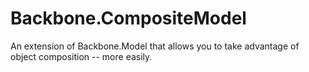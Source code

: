 Backbone.CompositeModel
=======================

An extension of Backbone.Model that allows you to take advantage of object composition -- more easily.
